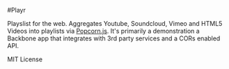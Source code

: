 #Playr

Playslist for the web. Aggregates Youtube, Soundcloud, Vimeo and HTML5
Videos into playlists via [Popcorn.js][popcorn]. It's primarily a
demonstration a Backbone app that integrates with 3rd party services and
a CORs enabled API.

MIT License

[popcorn]: http://popcornjs.org
